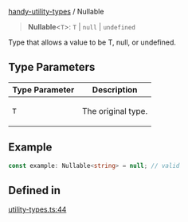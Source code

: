 [handy-utility-types](https://github.com/itsmeid/handy-utility-types/tree/main/docs/README.md) / Nullable

> **Nullable**\<`T`\>: `T` \| `null` \| `undefined`

Type that allows a value to be T, null, or undefined.

## Type Parameters

<table>
<thead>
<tr>
<th>Type Parameter</th>
<th>Description</th>
</tr>
</thead>
<tbody>
<tr>
<td>

`T`

</td>
<td>

The original type.

</td>
</tr>
</tbody>
</table>

## Example

```ts
const example: Nullable<string> = null; // valid
```

## Defined in

[utility-types.ts:44](https://github.com/itsmeid/handy-utility-types/blob/361f33ed663ecb70e7a5632aeff8b3063307bcd0/lib/modular/utility-types.ts#L44)
